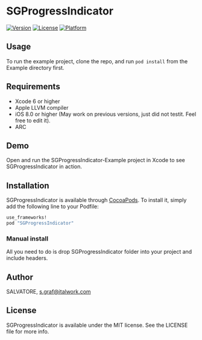 # SGProgressIndicator

[![Version](https://img.shields.io/cocoapods/v/SGProgressIndicator.svg?style=flat)](http://cocoapods.org/pods/SGProgressIndicator)
[![License](https://img.shields.io/cocoapods/l/SGProgressIndicator.svg?style=flat)](http://cocoapods.org/pods/SGProgressIndicator)
[![Platform](https://img.shields.io/cocoapods/p/SGProgressIndicator.svg?style=flat)](http://cocoapods.org/pods/SGProgressIndicator)

## Usage

To run the example project, clone the repo, and run `pod install` from the Example directory first.

## Requirements
* Xcode 6 or higher
* Apple LLVM compiler
* iOS 8.0 or higher (May work on previous versions, just did not testit. Feel free to edit it).
* ARC

## Demo

Open and run the SGProgressIndicator-Example project in Xcode to see SGProgressIndicator in action.

## Installation

SGProgressIndicator is available through [CocoaPods](http://cocoapods.org). To install
it, simply add the following line to your Podfile:

```ruby
use_frameworks! 
pod "SGProgressIndicator"
```
### Manual install

All you need to do is drop SGProgressIndicator folder into your project and include headers.

## Author

SALVATORE, s.graf@italwork.com

## License

SGProgressIndicator is available under the MIT license. See the LICENSE file for more info.
